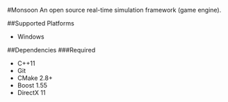 #Monsoon
An open source real-time simulation framework (game engine).

##Supported Platforms
* Windows

##Dependencies
###Required
* C++11
* Git
* CMake 2.8+
* Boost 1.55
* DirectX 11
